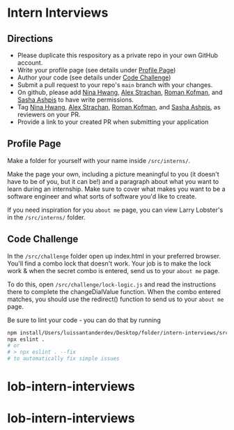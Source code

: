 # Intern Interviews
## Directions
- Please duplicate this respository as a private repo in your own GitHub account.
- Write your profile page (see details under [Profile Page](#profile-page))
- Author your code (see details under [Code Challenge](#code-challenge))
- Submit a pull request to your repo's `main` branch with your changes.
- On github, please add [Nina Hwang](https://github.com/nihwang), [Alex Strachan](https://github.com/metalsheep/), [Roman Kofman](https://github.com/rkofman-lob), and [Sasha Ashpis](https://github.com/sasha-ashpis) to have write permissions.
- Tag [Nina Hwang](https://github.com/nihwang), [Alex Strachan](https://github.com/metalsheep/), [Roman Kofman](https://github.com/rkofman-lob), and [Sasha Ashpis](https://github.com/sasha-ashpis), as reviewers on your PR.
- Provide a link to your created PR when submitting your application

## Profile Page
Make a folder for yourself with your name inside `/src/interns/`.

Make the page your own, including a picture meaningful to you (it doesn't have to be of you, but it can be!) and a paragraph about what you want to learn during an internship.  Make sure to cover what makes you want to be a software engineer and what sorts of software you'd like to create.

If you need inspiration for you `about me` page, you can view Larry Lobster's in the `/src/interns/` folder.

## Code Challenge
In the `/src/challenge` folder open up index.html in your preferred browser.  You'll find a combo lock that doesn't work.  Your job is to make the lock work & when the secret combo is entered, send us to your `about me` page.

To do this, open `/src/challenge/lock-logic.js` and read the instructions there to complete the changeDialValue function.  When the combo entered matches, you should use the redirect() function to send us to your `about me` page.

Be sure to lint your code - you can do that by running
```sh
npm install/Users/luissantanderdev/Desktop/folder/intern-interviews/src/challenge/lock-logic.js
npx eslint .
# or
# > npx eslint . --fix
# to automatically fix simple issues
```
# lob-intern-interviews
# lob-intern-interviews
